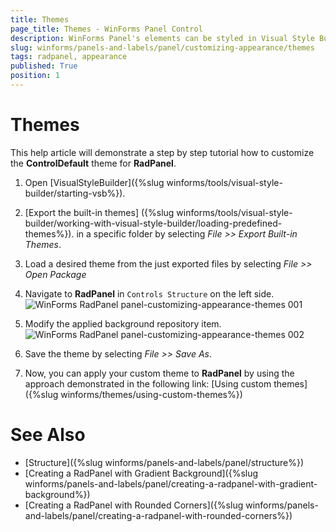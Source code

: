 ```yaml
---
title: Themes
page_title: Themes - WinForms Panel Control
description: WinForms Panel's elements can be styled in Visual Style Builder. This article shows how you can change the header and footer back colors.
slug: winforms/panels-and-labels/panel/customizing-appearance/themes
tags: radpanel, appearance
published: True
position: 1
---
```


# Themes

This help article will demonstrate a step by step tutorial how to customize the **ControlDefault** theme for **RadPanel**.

1. Open [VisualStyleBuilder]({%slug winforms/tools/visual-style-builder/starting-vsb%}).

1. [Export the built-in themes] ({%slug winforms/tools/visual-style-builder/working-with-visual-style-builder/loading-predefined-themes%}). in a specific folder by selecting *File >> Export Built-in Themes*.

1. Load a desired theme from the just exported files by selecting *File >> Open Package*

1. Navigate to **RadPanel** in `Controls Structure` on the left side. 
    ![WinForms RadPanel panel-customizing-appearance-themes 001](images/panel-customizing-appearance-themes001.png)

1. Modify the applied background repository item.
    ![WinForms RadPanel panel-customizing-appearance-themes 002](images/panel-customizing-appearance-themes002.png)

1. Save the theme by selecting *File >> Save As*.

1. Now, you can apply your custom theme to **RadPanel** by using the approach demonstrated in the following link: [Using custom themes]({%slug winforms/themes/using-custom-themes%})

# See Also

* [Structure]({%slug winforms/panels-and-labels/panel/structure%})
* [Creating a RadPanel with Gradient Background]({%slug winforms/panels-and-labels/panel/creating-a-radpanel-with-gradient-background%})
* [Creating a RadPanel with Rounded Corners]({%slug winforms/panels-and-labels/panel/creating-a-radpanel-with-rounded-corners%})
 
